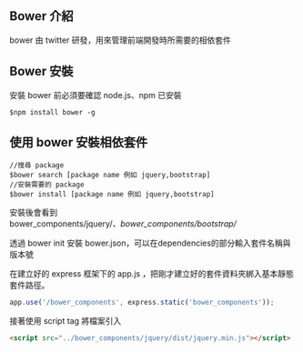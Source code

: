 ## Bower 介紹
bower 由 twitter 研發，用來管理前端開發時所需要的相依套件

## Bower 安裝
安裝 bower 前必須要確認 node.js、npm 已安裝
```
$npm install bower -g
```

## 使用 bower 安裝相依套件
```
//搜尋 package 
$bower search [package name 例如 jquery,bootstrap]
//安裝需要的 package
$bower install [package name 例如 jquery,bootstrap]
```

安裝後會看到  
bower_components/jquery/*、bower_components/bootstrap/*

透過 bower init 安裝 bower.json，可以在dependencies的部分輸入套件名稱與版本號

在建立好的 express 框架下的 app.js ，把剛才建立好的套件資料夾綁入基本靜態套件路徑。
```javascript
app.use('/bower_components', express.static('bower_components'));
```

接著使用 script tag 將檔案引入
```html
<script src="../bower_components/jquery/dist/jquery.min.js"></script>
```

